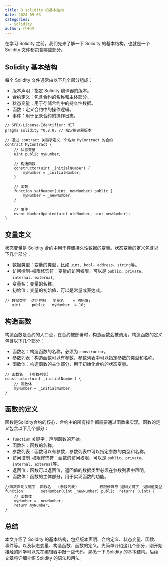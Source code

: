 ```yaml
---
title: 3.solidity 的基本结构
date: 2024-09-03
categories: 
  - Solidity
author: 花千树
---
```


在学习 Solidity 之前，我们先来了解一下 Solidity 的基本结构，也就是一个 Solidity 文件都包含哪些部分。

<!-- more -->

## Solidity 基本结构

每个 Solidity 文件通常由以下几个部分组成：
- 版本声明：指定 Solidity 编译器的版本。
- 合约定义：包含合约的名称和主体部分。
- 状态变量：用于存储合约中的持久性数据。
- 函数：定义合约中的操作逻辑。
- 事件：用于记录合约的操作日志。

```solidity
// SPDX-License-Identifier: MIT
pragma solidity ^0.8.0; // 指定编译器版本

// 通过 contract 关键字定义一个名为 MyContract 的合约
contract MyContract {
    // 状态变量
    uint public myNumber;

    // 构造函数
    constructor(uint _initialNumber) {
        myNumber = _initialNumber;
    }

    // 函数
    function setNumber(uint _newNumber) public {
        myNumber = _newNumber;
    }

    // 事件
    event NumberUpdated(uint oldNumber, uint newNumber);
}
```

## 变量定义

状态变量是 Solidity 合约中用于存储持久性数据的变量。状态变量的定义包含以下几个部分：
- 数据类型：变量的类型，比如 `uint`、`bool`、`address`、`string`等。
- 访问控制-权限修饰符：变量的访问权限，可以是 `public`、`private`、`internal`、`external`。
- 变量名：变量的名称。
- 初始值：变量的初始值，可以是常量或表达式。

```solidity
// 数据类型  访问控制   变量名    = 初始值;
   uint     public   myNumber  = 10;
```

## 构造函数

构造函数是合约的入口点，在合约被部署时，构造函数会被调用。构造函数的定义包含以下几个部分：
- 函数名：构造函数的名称，必须为 `constructor`。
- 参数列表：构造函数可以有参数，参数列表中可以指定参数的类型和名称。
- 函数体：构造函数的主体部分，用于初始化合约的状态变量。

```solidity
// 函数名   (参数列表) 
constructor(uint _initialNumber) {
    // 函数体
    myNumber = _initialNumber;
}
```

## 函数的定义

函数是Solidity合约的核心，合约中的所有操作都需要通过函数来实现。函数的定义包含以下几个部分：
- `function` 关键字：声明函数的开始。
- 函数名：函数的名称。
- 参数列表：函数可以有参数，参数列表中可以指定参数的类型和名称。
- 访问控制-权限修饰符：函数的访问权限，可以是 `public`、`private`、`internal`、`external`等。
- 返回值：函数可以返回值，返回值的数据类型必须在参数列表中声明。
- 函数体：函数的主体部分，用于实现函数的功能。  

```solidity
//函数声明关键字  函数名   (参数列表)          权限修饰符 返回关键字  返回值类型
function        setNumber(uint _newNumber) public  returns (uint) {
    // 函数体
    myNumber = _newNumber;
    return myNumber;
}
```

## 总结

本文介绍了 Solidity 的基本结构，包括版本声明、合约定义、状态变量、函数、事件等。以及状态变量、构造函数、函数的定义。先简单介绍这几个部分，刚开始接触的同学可以先在编辑器中敲一些代码，熟悉一下 Solidity 的基本结构。后续文章将详细介绍 Solidity 的语法和用法。